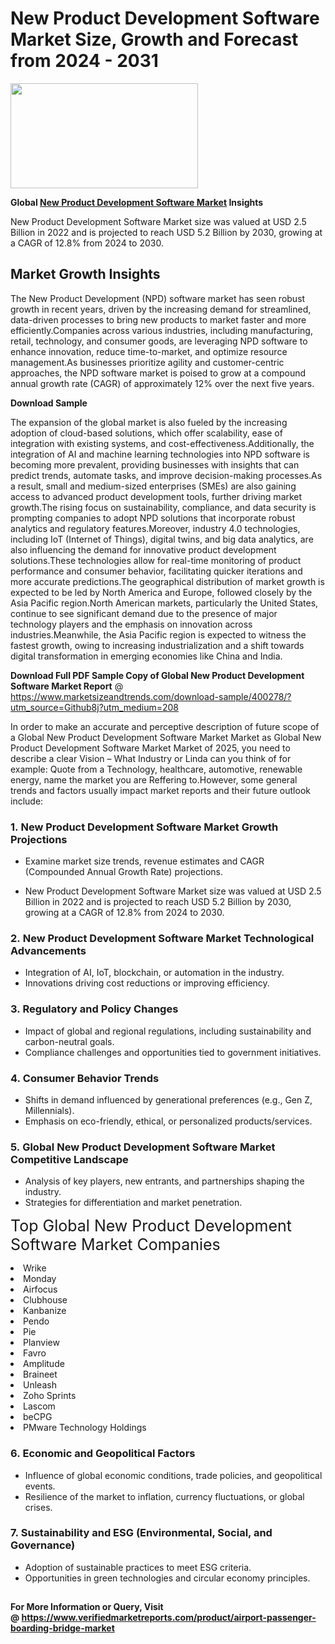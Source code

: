 <H1>New Product Development Software Market Size, Growth and Forecast from 2024 - 2031</H1><img class="aligncenter size-medium wp-image-584254" src="https://thirdeyenews.in/wp-content/uploads/2024/09/Global-Market-Research-300x168.jpeg" alt="" width="300" height="168" /><p><strong>Global&nbsp;<a href="https://www.marketsizeandtrends.com/download-sample/400278/?utm_source=Github8j?utm_medium=208">New Product Development Software Market</a> Insights</strong></p><p>New Product Development Software Market size was valued at USD 2.5 Billion in 2022 and is projected to reach USD 5.2 Billion by 2030, growing at a CAGR of 12.8% from 2024 to 2030.</p><p><h2>Market Growth Insights</h2> <p>The New Product Development (NPD) software market has seen robust growth in recent years, driven by the increasing demand for streamlined, data-driven processes to bring new products to market faster and more efficiently.Companies across various industries, including manufacturing, retail, technology, and consumer goods, are leveraging NPD software to enhance innovation, reduce time-to-market, and optimize resource management.As businesses prioritize agility and customer-centric approaches, the NPD software market is poised to grow at a compound annual growth rate (CAGR) of approximately 12% over the next five years.</p> <p><strong>Download Sample</strong></p> <p>The expansion of the global market is also fueled by the increasing adoption of cloud-based solutions, which offer scalability, ease of integration with existing systems, and cost-effectiveness.Additionally, the integration of AI and machine learning technologies into NPD software is becoming more prevalent, providing businesses with insights that can predict trends, automate tasks, and improve decision-making processes.As a result, small and medium-sized enterprises (SMEs) are also gaining access to advanced product development tools, further driving market growth.The rising focus on sustainability, compliance, and data security is prompting companies to adopt NPD solutions that incorporate robust analytics and regulatory features.Moreover, industry 4.0 technologies, including IoT (Internet of Things), digital twins, and big data analytics, are also influencing the demand for innovative product development solutions.These technologies allow for real-time monitoring of product performance and consumer behavior, facilitating quicker iterations and more accurate predictions.The geographical distribution of market growth is expected to be led by North America and Europe, followed closely by the Asia Pacific region.North American markets, particularly the United States, continue to see significant demand due to the presence of major technology players and the emphasis on innovation across industries.Meanwhile, the Asia Pacific region is expected to witness the fastest growth, owing to increasing industrialization and a shift towards digital transformation in emerging economies like China and India.</p> <p><span class=""><strong>Download Full PDF Sample Copy of Global New Product Development Software Market Report</strong> @ <a href="https://www.marketsizeandtrends.com/download-sample/400278/?utm_source=Github8j?utm_medium=208" target="_blank">https://www.marketsizeandtrends.com/download-sample/400278/?utm_source=Github8j?utm_medium=208</a></span></p><p>In order to make an accurate and perceptive description of future scope of a Global&nbsp;New Product Development Software Market Market as Global&nbsp;New Product Development Software Market Market of 2025, you need to describe a clear Vision &ndash; What Industry or Linda can you think of for example: Quote from a Technology, healthcare, automotive, renewable energy, name the market you are Reffering to.However, some general trends and factors usually impact market reports and their future outlook include:</p><h3>1.&nbsp;<strong>New Product Development Software Market Growth Projections</strong></h3><ul><li>Examine market size trends, revenue estimates and CAGR (Compounded Annual Growth Rate) projections.</li><li><p>New Product Development Software Market size was valued at USD 2.5 Billion in 2022 and is projected to reach USD 5.2 Billion by 2030, growing at a CAGR of 12.8% from 2024 to 2030.</p></li></ul><h3>2.&nbsp;<strong>New Product Development Software Market Technological Advancements</strong></h3><ul><li>Integration of AI, IoT, blockchain, or automation in the industry.</li><li>Innovations driving cost reductions or improving efficiency.</li></ul><h3>3.&nbsp;<strong>Regulatory and Policy Changes</strong></h3><ul><li>Impact of global and regional regulations, including sustainability and carbon-neutral goals.</li><li>Compliance challenges and opportunities tied to government initiatives.</li></ul><h3>4.&nbsp;<strong>Consumer Behavior Trends</strong></h3><ul><li>Shifts in demand influenced by generational preferences (e.g., Gen Z, Millennials).</li><li>Emphasis on eco-friendly, ethical, or personalized products/services.</li></ul><h3>5.&nbsp;<strong>Global New Product Development Software Market Competitive Landscape</strong></h3><ul><li>Analysis of key players, new entrants, and partnerships shaping the industry.</li><li>Strategies for differentiation and market penetration.</li></ul><p data-pm-slice="1 1 []"><span style="color: inherit; font-family: inherit; font-size: 25px;">Top Global New Product Development Software Market Companies</span></p><div class="" data-test-id=""><p><li>Wrike</li><li> Monday</li><li> Airfocus</li><li> Clubhouse</li><li> Kanbanize</li><li> Pendo</li><li> Pie</li><li> Planview</li><li> Favro</li><li> Amplitude</li><li> Braineet</li><li> Unleash</li><li> Zoho Sprints</li><li> Lascom</li><li> beCPG</li><li> PMware Technology Holdings</li></p></div><h3>6.&nbsp;<strong>Economic and Geopolitical Factors</strong></h3><ul><li>Influence of global economic conditions, trade policies, and geopolitical events.</li><li>Resilience of the market to inflation, currency fluctuations, or global crises.</li></ul><h3>7.&nbsp;<strong>Sustainability and ESG (Environmental, Social, and Governance)</strong></h3><ul><li>Adoption of sustainable practices to meet ESG criteria.</li><li>Opportunities in green technologies and circular economy principles.</li></ul><h2><strong style="font-size: 14px;">For More Information or Query, Visit @&nbsp;</strong><a style="background-color: #ffffff; font-size: 14px;" href="https://www.marketsizeandtrends.com/report/new-product-development-software-market/" target="_blank">https://www.verifiedmarketreports.com/product/airport-passenger-boarding-bridge-market</a></h2>